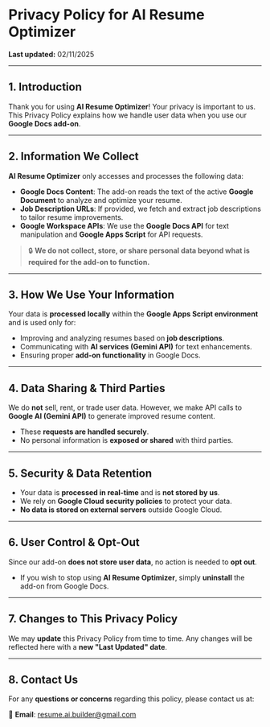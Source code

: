 # Privacy Policy for AI Resume Optimizer

**Last updated:** 02/11/2025

---

## 1. Introduction
Thank you for using **AI Resume Optimizer**! Your privacy is important to us. This Privacy Policy explains how we handle user data when you use our **Google Docs add-on**.

---

## 2. Information We Collect
**AI Resume Optimizer** only accesses and processes the following data:

- **Google Docs Content**: The add-on reads the text of the active **Google Document** to analyze and optimize your resume.
- **Job Description URLs**: If provided, we fetch and extract job descriptions to tailor resume improvements.
- **Google Workspace APIs**: We use the **Google Docs API** for text manipulation and **Google Apps Script** for API requests.

> 🔒 **We do not collect, store, or share personal data beyond what is required for the add-on to function.**

---

## 3. How We Use Your Information
Your data is **processed locally** within the **Google Apps Script environment** and is used only for:

- Improving and analyzing resumes based on **job descriptions**.
- Communicating with **AI services (Gemini API)** for text enhancements.
- Ensuring proper **add-on functionality** in Google Docs.

---

## 4. Data Sharing & Third Parties
We do **not** sell, rent, or trade user data. However, we make API calls to **Google AI (Gemini API)** to generate improved resume content.

- These **requests are handled securely**.
- No personal information is **exposed or shared** with third parties.

---

## 5. Security & Data Retention
- Your data is **processed in real-time** and is **not stored by us**.
- We rely on **Google Cloud security policies** to protect your data.
- **No data is stored on external servers** outside Google Cloud.

---

## 6. User Control & Opt-Out
Since our add-on **does not store user data**, no action is needed to **opt out**.

- If you wish to stop using **AI Resume Optimizer**, simply **uninstall** the add-on from Google Docs.

---

## 7. Changes to This Privacy Policy
We may **update** this Privacy Policy from time to time. Any changes will be reflected here with a **new "Last Updated" date**.

---

## 8. Contact Us
For any **questions or concerns** regarding this policy, please contact us at:

📩 **Email**: [resume.ai.builder@gmail.com](mailto:resume.ai.builder@gmail.com)
